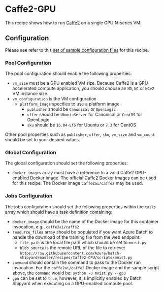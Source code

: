 # Caffe2-GPU
This recipe shows how to run [Caffe2](https://caffe2.ai/) on a single GPU
N-series VM.

## Configuration
Please see refer to this [set of sample configuration files](./config) for
this recipe.

### Pool Configuration
The pool configuration should enable the following properties:
* `vm_size` must be a GPU enabled VM size. Because Caffe2 is a GPU-accelerated
compute application, you should choose an `ND`, `NC` or `NCv2` VM instance
size.
* `vm_configuration` is the VM configuration
  * `platform_image` specifies to use a platform image
    * `publisher` should be `Canonical` or `OpenLogic`
    * `offer` should be `UbuntuServer` for Canonical or `CentOS` for OpenLogic
    * `sku` should be `16.04-LTS` for Ubuntu or `7.3` for CentOS

Other pool properties such as `publisher`, `offer`, `sku`, `vm_size` and
`vm_count` should be set to your desired values.

### Global Configuration
The global configuration should set the following properties:
* `docker_images` array must have a reference to a valid Caffe2 GPU-enabled
Docker image. The official [Caffe2 Docker images](https://hub.docker.com/r/caffe2ai/caffe2/)
can be used for this recipe. The Docker image `caffe2ai/caffe2` may be used.

### Jobs Configuration
The jobs configuration should set the following properties within the `tasks`
array which should have a task definition containing:
* `docker_image` should be the name of the Docker image for this container
invocation, e.g., `caffe2ai/caffe2`
* `resource_files` array should be populated if you want Azure Batch to handle
the download of the training file from the web endpoint:
  * `file_path` is the local file path which should be set to
    `mnist.py`
  * `blob_source` is the remote URL of the file to retrieve:
    `https://raw.githubusercontent.com/Azure/batch-shipyard/master/recipes/Caffe2-CPU/scripts/mnist.py`
* `command` should contain the command to pass to the Docker run invocation.
For the `caffe2ai/caffe2` Docker image and the sample script above, the
`command` would be: `python -u mnist.py --gpu`
* `gpu` can be set to `true`, however, it is implicitly enabled by Batch
Shipyard when executing on a GPU-enabled compute pool.
